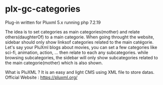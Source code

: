 # plx-gc-categories

Plug-in written for Pluxml 5.x running php 7.2.19

The idea is to set categories as main categories(mother) and relate others(daughterOf) to a main categorie.
When going throught the website, sidebar should only show linksof  categories related to the main catégorie. 
Let's say your PluXml blogs about movies, you can set a few categories like sci-fi, animation, action, ... 
then relate to each any subcategories. while browsing subcategories, the sidebar will only show subcategories 
related to the main categorie(mother) which is also shown.

What is PluXML ?
It is an easy and light CMS using XML file to store datas.
Official Website : https://pluxml.org/ 

